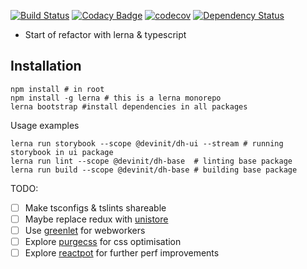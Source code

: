 [![Build Status](https://travis-ci.org/devinit/datahub.svg?branch=master)](https://travis-ci.org/devinit/datahub)
[![Codacy Badge](https://api.codacy.com/project/badge/Grade/73e243adf7f946208ae9bc8f892ed618)](https://www.codacy.com/app/epicallan/datahub?utm_source=github.com&amp;utm_medium=referral&amp;utm_content=devinit/datahub&amp;utm_campaign=Badge_Grade)
[![codecov](https://codecov.io/gh/devinit/datahub/branch/master/graph/badge.svg)](https://codecov.io/gh/devinit/datahub)
[![Dependency Status](https://gemnasium.com/badges/github.com/devinit/datahub.svg)](https://gemnasium.com/github.com/devinit/datahub)


- Start of refactor with lerna & typescript

Installation
-------------

```
npm install # in root
npm install -g lerna # this is a lerna monorepo
lerna bootstrap #install dependencies in all packages

```

Usage examples

```
lerna run storybook --scope @devinit/dh-ui --stream # running storybook in ui package
lerna run lint --scope @devinit/dh-base  # linting base package
lerna run build --scope @devinit/dh-base # building base package
```

TODO:

- [ ] Make tsconfigs & tslints shareable
- [ ] Maybe replace redux with [unistore](https://github.com/developit/unistore)
- [ ] Use [greenlet](https://github.com/developit/greenlet) for webworkers
- [ ] Explore [purgecss](https://github.com/FullHuman/purgecss) for css optimisation
- [ ] Explore [reactpot](https://github.com/reactopt/reactopt) for further perf improvements